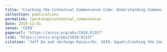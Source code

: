 ```yaml
---
title: "Cracking the Contextual Commonsense Code: Understanding Commonsense Reasoning Aptitude of Deep Contextual Representations"
collection: publications
permalink: /workshop/contextual_commonsense
date: 2019-12-31
venue: 'COIN'
paperurl: 'https://arxiv.org/abs/1910.01157'
link: 'https://arxiv.org/abs/1910.01157'
citation: 'Jeff Da and <b>Jungo Kasai</b>. 2019. &quot;Cracking the Contextual Commonsense Code: Understanding Commonsense Reasoning Aptitude of Deep Contextual Representations.&quot; In <i>Proceedings of the Workshop on Commonsense Inference in Natural Language Processing (COIN)</i>.'
---
```


